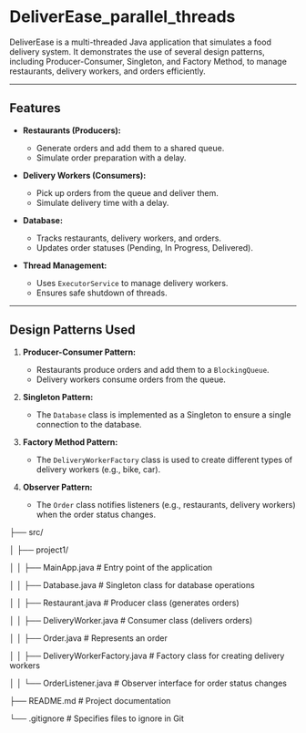 # DeliverEase_parallel_threads
DeliverEase is a multi-threaded Java application that simulates a food delivery system. It demonstrates the use of several design patterns, including Producer-Consumer, Singleton, and Factory Method, to manage restaurants, delivery workers, and orders efficiently.

---

## Features

- **Restaurants (Producers):**
  - Generate orders and add them to a shared queue.
  - Simulate order preparation with a delay.

- **Delivery Workers (Consumers):**
  - Pick up orders from the queue and deliver them.
  - Simulate delivery time with a delay.

- **Database:**
  - Tracks restaurants, delivery workers, and orders.
  - Updates order statuses (Pending, In Progress, Delivered).

- **Thread Management:**
  - Uses `ExecutorService` to manage delivery workers.
  - Ensures safe shutdown of threads.

---

## Design Patterns Used

1. **Producer-Consumer Pattern:**
   - Restaurants produce orders and add them to a `BlockingQueue`.
   - Delivery workers consume orders from the queue.

2. **Singleton Pattern:**
   - The `Database` class is implemented as a Singleton to ensure a single connection to the database.

3. **Factory Method Pattern:**
   - The `DeliveryWorkerFactory` class is used to create different types of delivery workers (e.g., bike, car).

4. **Observer Pattern:**
   - The `Order` class notifies listeners (e.g., restaurants, delivery workers) when the order status changes.

├── src/

│ ├── project1/

│ │ ├── MainApp.java # Entry point of the application

│ │ ├── Database.java # Singleton class for database operations

│ │ ├── Restaurant.java # Producer class (generates orders)

│ │ ├── DeliveryWorker.java # Consumer class (delivers orders)

│ │ ├── Order.java # Represents an order

│ │ ├── DeliveryWorkerFactory.java # Factory class for creating delivery workers

│ │ └── OrderListener.java # Observer interface for order status changes

├── README.md # Project documentation

└── .gitignore # Specifies files to ignore in Git
